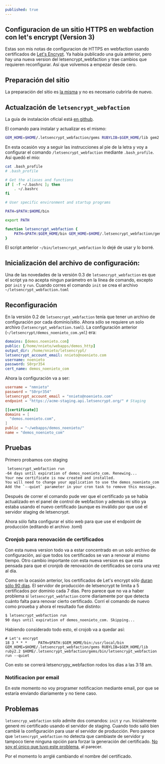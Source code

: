 ```yaml
---
published: true
---
```

## Configuracion de un sitio HTTPS en webfaction con let's encrypt (Version 3)

Estas son mis notas de configuracion de HTTPS en webfaction usando certificados de [Let's Encrypt](https://letsencrypt.org/). Ya había publicado una guía anterior, pero hay una nueva version del letsencrypt_webfaction y trae cambios que requieren reconfigurar. Así que volvemos a empezar desde cero.

## Preparación del sitio

La preparación del sitio es [la misma](/2018/02/05/webfaction-https-y-letsencript.html) y no es necesario cubrirla de nuevo.

## Actualzación de `letsencrypt_webfaction`

La guía de instalación oficial está [en github](https://github.com/will-in-wi/letsencrypt-webfaction/blob/master/docs/upgrading.md).

El comando para instalar y actualizar es el mismo:

```bash
GEM_HOME=$HOME/.letsencrypt_webfaction/gems RUBYLIB=$GEM_HOME/lib gem2.2 install letsencrypt_webfaction
```

En esta ocasión voy a seguir las instrucciones al pie de la letra y voy a configurar el comando `/letsencrypt_webfaction` mediante `.bash_profile`. Así quedó el mio:

```bash
cat .bash_profile 
# .bash_profile

# Get the aliases and functions
if [ -f ~/.bashrc ]; then
    . ~/.bashrc
fi

# User specific environment and startup programs

PATH=$PATH:$HOME/bin

export PATH

function letsencrypt_webfaction {
    PATH=$PATH:$GEM_HOME/bin GEM_HOME=$HOME/.letsencrypt_webfaction/gems RUBYLIB=$GEM_HOME/lib ruby2.2 $HOME/.letsencrypt_webfaction/gems/bin/letsencrypt_webfaction $*
}
```
El script anterior `~/bin/letsencrypt_webfaction` lo dejé de usar y lo borré.


## Inicialización del archivo de configuración:

Una de las novedades de la versión 0.3 de `letsencrypt_webfaction` es que el script ya no acepta ningun parámetro en la línea de comando, excepto por `init` y `run`. Cuando corres el comando `init` se crea el archivo `~/letsencrypt_webfaction.toml`

## Reconfiguración

En la versión 0.2 de `letsencrypt_webfaction` tenía que tener un archivo de configuración por cada dominio/sitio. Ahora sólo se requiere un solo archivo (`letsencrypt_webfaction.toml`). La configuración anterior (`~/letsencrypt/demos_noenieto_com.yml`) era:

```yaml
domains: [demos.noenieto.com]
public: [/home/nnieto/webapps/demos_http]
output_dir: /home/nnieto/letsencrypt/
letsencrypt_account_email: nnieto@noenieto.com
username: noenieto
password: S0rpr354
cert_name: demos_noenieto_com
```

Ahora la configuración va a ser:

```toml
username = "nmnieto"
password = "S0rpr354"
letsencrypt_account_email = "nnieto@noenieto.com"
endpoint = "https://acme-staging.api.letsencrypt.org/" # Staging

[[certificate]]
domains = [
  "demos.noenieto.com",
]
public = "~/webapps/demos_noenieto/"
name = "demos_noenieto_com"
```
## Pruebas

Primero probamos con staging

```bash
 letsencrypt_webfaction run
-64 days until expiration of demos_noenieto_com. Renewing...
Your new certificate is now created and installed.
You will need to change your application to use the demos_noenieto_com certificate.
Add the `--quiet` parameter in your cron task to remove this message.
```

Después de correr el comando pude ver que el certificado ya se había actualizado en el panel de control de webfaction y además mi sitio ya estaba usando el nuevo certificado (aunque es inválido por que usé el servidor staging de letsencrypt.

Ahora sólo falta configurar el sitio web para que use el endpoint de producción (editando el archivo .toml)

### Cronjob para renovación de certificados

Con esta nueva version todo va a estar concentrado en un solo archivo de configuración, así que todos los certificados se van a renovar al mismo tiempo. Otro cambio importante con esta nueva version es que esta pensada para que el cronjob de renovación de certificados se corra una vez al día. 

Como en la ocasión anterior, los certificados de Let's encrypt sólo [duran sólo 90 días](https://letsencrypt.org/2015/11/09/why-90-days.html). El servidor de producción de letsencrypt te limita a 5 certificados por dominio cada 7 días. Pero parece que no va a haber problema si `letsencrypt_webfaction` corre diariamente por que detecta cuánto falta para renovar cierto certificado. Corrí el comando de nuevo como proueba y ahora el resultado fue distinto:

```bash
$ letsencrypt_webfaction run
90 days until expiration of demos_noenieto_com. Skipping...
```

Habiendo considerado todo esto, el crojob va a quedar así:

```cron
# Let's encrypt
18 3 * * *     PATH=$PATH:$GEM_HOME/bin:/usr/local/bin GEM_HOME=$HOME/.letsencrypt_webfaction/gems RUBYLIB=$GEM_HOME/lib ruby2.2 $HOME/.letsencrypt_webfaction/gems/bin/letsencrypt_webfaction run --quiet
```

Con esto se correrá letsencrypy_webfaction rodos los dias a las 3:18 am.

### Notificacion por email

En este momento no voy programer notificacion mediante email, por que se estaría enviando diariamente y no tiene caso.

## Problemas

`letsencryp_webfaction` solo admite dos comandos: `init` y `run`. Inicialmente generé mi certificado usando el servidor de staging. Cuando todo salió bien cambié la configuración para usar el servidor de producción. Pero parece que `letsencrypt_webfaction` no detecta que cambiaste de servidor y tampoco tiene ninguna opción para forzar la generación del certificado. [No soy el único que tuvo este problema](https://github.com/will-in-wi/letsencrypt-webfaction/issues/132), al parecer.

Por el momento lo arrglé cambiando el nombre del certificado.